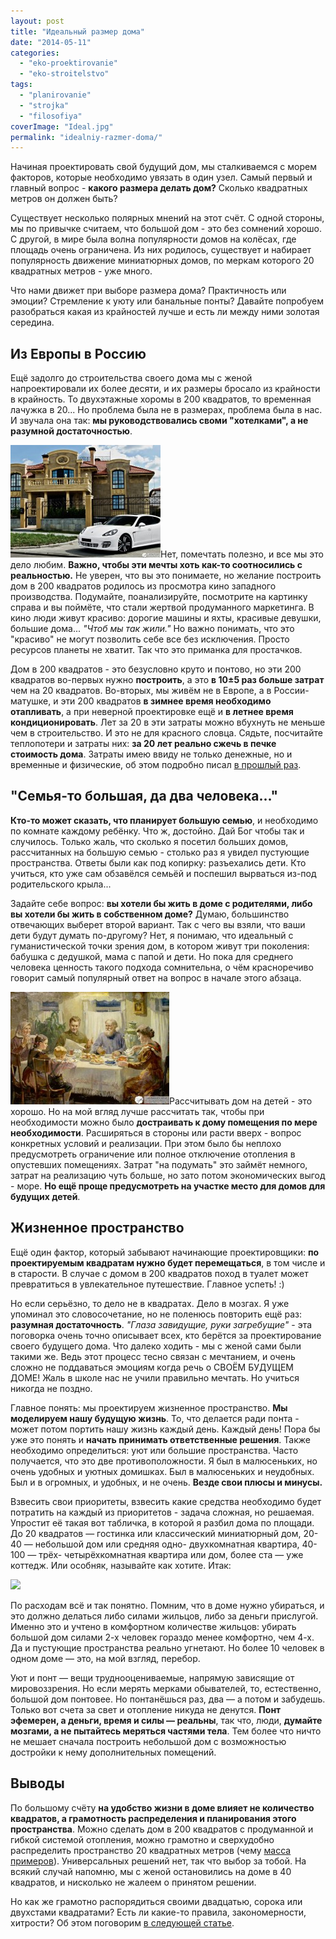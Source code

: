 ```yaml
---
layout: post
title: "Идеальный размер дома"
date: "2014-05-11"
categories: 
  - "eko-proektirovanie"
  - "eko-stroitelstvo"
tags: 
  - "planirovanie"
  - "strojka"
  - "filosofiya"
coverImage: "Ideal.jpg"
permalink: "idealniy-razmer-doma/"
---
```


Начиная проектировать свой будущий дом, мы сталкиваемся с морем факторов, которые необходимо увязать в один узел. Самый первый и главный вопрос - **какого размера делать дом?** Сколько квадратных метров он должен быть?

Существует несколько полярных мнений на этот счёт. С одной стороны, мы по привычке считаем, что большой дом - это без сомнений хорошо. С другой, в мире была волна популярности домов на колёсах, где площадь очень ограничена. Из них родилось, существует и набирает популярность движение миниатюрных домов, по меркам которого 20 квадратных метров - уже много.

Что нами движет при выборе размера дома? Практичность или эмоции? Стремление к уюту или банальные понты? Давайте попробуем разобраться какая из крайностей лучше и есть ли между ними золотая середина.

<!-- READMORE -->

## Из Европы в Россию

Ещё задолго до строительства своего дома мы с женой напроектировали их более десяти, и их размеры бросало из крайности в крайность. То двухэтажные хоромы в 200 квадратов, то временная лачужка в 20... Но проблема была не в размерах, проблема была в нас. И звучала она так: **мы руководствовались своми "хотелками", а не разумной достаточностью**.

[![Зомбирующая картинка](images/Porsche-Car-White-Beautiful-House-1200x1600-240x180.jpg)](/wp-content/uploads/Porsche-Car-White-Beautiful-House-1200x1600.jpg)Нет, помечтать полезно, и все мы это дело любим. **Важно, чтобы эти мечты хоть как-то соотносились с реальностью.** Не уверен, что вы это понимаете, но желание построить дом в 200 квадратов родилось из просмотра кино западного производства. Подумайте, поанализируйте, посмотрите на картинку справа и вы поймёте, что стали жертвой продуманного маркетинга. В кино люди живут красиво: дорогие машины и яхты, красивые девушки, большие дома... _"Чтоб мы так жили."_ Но важно понимать, что это "красиво" не могут позволить себе все без исключения. Просто ресурсов планеты не хватит. Так что это приманка для простачков.

Дом в 200 квадратов - это безусловно круто и понтово, но эти 200 квадратов во-первых нужно **построить**, а это **в 10±5 раз больше затрат** чем на 20 квадратов. Во-вторых, мы живём не в Европе, а в России-матушке, и эти 200 квадратов **в зимнее время необходимо отапливать**, а при неверной проектировке ещё и **в летнее время кондиционировать**. Лет за 20 в эти затраты можно вбухнуть не меньше чем в строительство. И это не для красного словца. Сядьте, посчитайте теплопотери и затраты них: **за 20 лет реально сжечь в печке стоимость дома**. Затраты имею ввиду не только денежные, но и временные и физические, об этом подробно писал [в прошлый раз](/postroit-sebe-dom-mif-ili-realnost/ "Построить себе дом: миф или реальность").

## "Семья-то большая, да два человека..."

**Кто-то может сказать, что планирует большую семью**, и необходимо по комнате каждому ребёнку. Что ж, достойно. Дай Бог чтобы так и случилось. Только жаль, что сколько я посетил больших домов, рассчитанных на большую семью - столько раз я увидел пустующие пространства. Ответы были как под копирку: разъехались дети. Кто учиться, кто уже сам обзавёлся семьёй и поспешил вырваться из-под родительского крыла...

Задайте себе вопрос: **вы хотели бы жить в доме с родителями, либо вы хотели бы жить в собственном доме?** Думаю, большинство отвечающих выберет второй вариант. Так с чего вы взяли, что ваши дети будут думать по-другому? Нет, я понимаю, что идеальный с гуманистической точки зрения дом, в котором живут три поколения: бабушка с дедушкой, мама с папой и дети. Но пока для среднего человека ценность такого подхода сомнительна, о чём красноречиво говорит самый популярный ответ на вопрос в начале этого абзаца.

[![Семья — величайшая ценность. Жаль, нынешнее поколение это слабо осознаёт...](images/ideal-semya-254x180.jpg)](/wp-content/uploads/ideal-semya.jpg)Рассчитывать дом на детей - это хорошо. Но на мой вгляд лучше рассчитать так, чтобы при необходимости можно было **достраивать к дому помещения по мере необходимости**. Расширяться в стороны или расти вверх - вопрос конкретных условий и реализации. При этом было бы неплохо предусмотреть ограничение или полное отключение отопления в опустевших помещениях. Затрат "на подумать" это займёт немного, затрат на реализацию чуть больше, но зато потом экономических выгод - море. **Но ещё проще предусмотреть на участке место для домов для будущих детей**.

## **Жизненное пространство**

Ещё один фактор, который забывают начинающие проектировщики: **по проектируемым квадратам нужно будет перемещаться**, в том числе и в старости. В случае с домом в 200 квадратов поход в туалет может превратиться в увлекательное путешествие. Главное успеть! :)

Но если серьёзно, то дело не в квадратах. Дело в мозгах. Я уже упоминал это словосочетание, но не поленюсь повторить ещё раз: **разумная достаточность**. _"Глаза завидущие, руки загребущие"_ - эта поговорка очень точно описывает всех, кто берётся за проектирование своего будущего дома. Что далеко ходить - мы с женой сами были такими же. Ведь этот процесс тесно связан с мечтанием, и очень сложно не поддаваться эмоциям когда речь о СВОЁМ БУДУЩЕМ ДОМЕ! Жаль в школе нас не учили правильно мечтать. Но учиться никогда не поздно.

Главное понять: мы проектируем жизненное пространство. **Мы моделируем нашу будущую жизнь**. То, что делается ради понта - может потом портить нашу жизнь каждый день. Каждый день! Пора бы уже это понять и **начать принимать ответственные решения**. Также необходимо определиться: уют или большие пространства. Часто получается, что это две противоположности. Я был в малюсеньких, но очень удобных и уютных домишках. Был в малюсеньких и неудобных. Был и в огромных, и удобных, и не очень. **Везде свои плюсы и минусы.**

Взвесить свои приоритеты, взвесить какие средства необходимо будет потратить на каждый из приоритетов - задача сложная, но решаемая. Упростит её такая вот табличка, в которой я разбил дома по площади. До 20 квадратов — гостинка или классический миниатюрный дом, 20-40 — небольшой дом или средняя одно- двухкомнатная квартира, 40-100 — трёх- четырёхкомнатная квартира или дом, более ста — уже коттедж. Или особняк, называйте как хотите. Итак:

![](images/Таблица-идеальный-размер-copy.jpg)

По расходам всё и так понятно. Помним, что в доме нужно убираться, и это должно делаться либо силами жильцов, либо за деньги прислугой. Именно это и учтено в комфортном количестве жильцов: убирать большой дом силами 2-х человек гораздо менее комфортно, чем 4-х. Да и пустующие пространства реально угнетают. Но более 10 человек в одном доме — это, на мой взгляд, перебор.

Уют и понт — вещи труднооцениваемые, напрямую зависящие от мировоззрения. Но если мерять мерками обывателей, то, естественно, большой дом понтовее. Но понтанёшься раз, два — а потом и забудешь. Только вот счета за свет и отопление никуда не денутся. **Понт эфемерен, а деньги, время и силы — реальны**, так что, люди, **думайте мозгами, а не пытайтесь меряться частями тела**. Тем более что ничто не мешает сначала построить небольшой дом с возможностью достройки к нему дополнительных помещений.

## Выводы

По большому счёту **на удобство жизни в доме влияет не количество квадратов, а грамотность распределения и планирования этого пространства**. Можно сделать дом в 200 квадратов с продуманной и гибкой системой отопления, можно грамотно и сверхудобно распределить пространство 20 квадратных метров (чему [масса примеров](http://www.youtube.com/results?search_query=tiny+house)). Универсальных решений нет, так что выбор за тобой. На всякий случай напомню, мы с женой остановились на доме в 40 квадратов, и нисколько не жалеем о принятом решении.

Но как же грамотно распорядиться своими двадцатью, сорока или двухстами квадратами? Есть ли какие-то правила, закономерности, хитрости? Об этом поговорим [в следующей статье](/bolshie-melochi-planirovanya-doma-1/ "Большие мелочи планирования дома. Часть 1").
